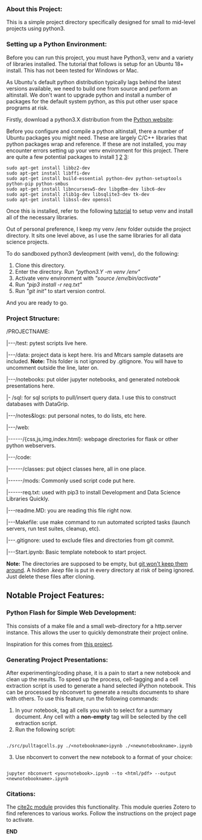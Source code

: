 ### About this Project:

This is a simple project directory specifically designed for small to mid-level projects using python3.


### Setting up a Python Environment:

Before you can run this project, you must have Python3, venv and a variety of libraries installed. The tutorial that follows is setup for an Ubuntu 18+ install. This has not been tested for Windows or Mac.

As Ubuntu's default python distribution typically lags behind the latest versions available, we need to build one from source and perform an altinstall. We don't want to upgrade python and install a number of packages for the default system python, as this put other user space programs at risk.

Firstly, download a python3.X distribution from the [Python website][pythonSite]:

Before you configure and compile a python altinstall, there a number of Ubuntu packages you might need. These are largely C/C++ libraries that
python packages wrap and reference. If these are not installed, you may encounter errors setting up your venv environment for this project. There are quite
a few potential packages to install [1][pack1] [2][pack2] [3][pack3]:

```
sudo apt-get install libbz2-dev
sudo apt-get install libffi-dev
sudo apt-get install build-essential python-dev python-setuptools python-pip python-smbus
sudo apt-get install libncursesw5-dev libgdbm-dev libc6-dev
sudo apt-get install zlib1g-dev libsqlite3-dev tk-dev
sudo apt-get install libssl-dev openssl
```

Once this is installed, refer to the following [tutorial][link2] to setup venv and install all of the necessary libraries.

Out of personal preference, I keep my venv /env folder outside the project directory. It sits one level above, as I use the same
libraries for all data science projects. 

To do sandboxed python3 devleopment (with venv), do the following:

1. Clone this directory.
2. Enter the directory. Run _"python3.Y -m venv /env"_
3. Activate venv environment with _"source /env/bin/activate"_
4. Run _"pip3 install -r req.txt"_
5. Run _"git init"_ to start version control.

And you are ready to go. 

### Project Structure:

/PROJECTNAME:

|---/test: pytest scripts live here.

|---/data: project data is kept here. Iris and Mtcars sample datasets are included. **Note:** This folder is not ignored by .gitignore. You will have to uncomment outside the line, later on.

|---/notebooks: put older jupyter notebooks, and generated notebook presentations here.

|- /sql: for sql scripts to pull/insert query data. I use this to construct databases with DataGrip.

|---/notes&logs: put personal notes, to do lists, etc here.

|---/web:

|------/{css,js,img,index.html}: webpage directories for flask or other python webservers.

|---/code:

|------/classes: put object classes here, all in one place.

|------/mods: Commonly used script code put here. 

|------req.txt: used with pip3 to install Development and Data Science Libraries Quickly.

|---readme.MD: you are reading this file right now.  

|---Makefile: use make command to run automated scripted tasks (launch servers, run test suites, cleanup, etc).

|---.gitignore: used to exclude files and directories from git commit.

|---Start.ipynb: Basic template notebook to start project.

**Note:** The directories are supposed to be empty, but [git won't keep them around][link1]. A hidden _.keep_ file
is put in every directory at risk of being ignored. Just delete these files after cloning. 


## Notable Project Features:

### Python Flash for Simple Web Development:

This consists of a make file and a small web-directory for a http.server instance.
This allows the user to quickly demonstrate their project online. 

Inspiration for this comes from [this project][link3].

### Generating Project Presentations:

After experimenting/coding phase, it is a pain to start a new notebook and clean up the results. To speed up the process, cell-tagging and a cell extraction script is used to generate a hand selected iPython notebook. This can be processed by nbconvert to generate a results documents to share with others. To use this feature, run the following commands:

1. In your notebook, tag all cells you wish to select for a summary document. Any cell with a **non-empty** tag will be selected by the cell extraction script.
2. Run the following script: 

```

./src/pulltagcells.py ./<notebookname>ipynb ./<newnotebookname>.ipynb

```

3. Use nbconvert to convert the new notebook to a format of your choice:

```

jupyter nbconvert <yournotebook>.ipynb --to <html/pdf> --output <newnotebookname>.ipynb

```

### Citations:

The [cite2c module][citelink] provides this functionality. This module queries Zotero to find references to various works. Follow the instructions
on the project page to activate.


**END**


[pythonSite]: https://www.python.org/downloads/
[citelink]: https://github.com/takluyver/cite2c
[pack1]: https://stackoverflow.com/questions/12806122/missing-python-bz2-module
[pack2]: https://stackoverflow.com/questions/27022373/python3-importerror-no-module-named-ctypes-when-using-value-from-module-mul
[pack3]: https://stackoverflow.com/questions/57743230/userwarning-could-not-import-the-lzma-module-your-installed-python-is-incomple
[link1]: https://stackoverflow.com/questions/115983/how-can-i-add-an-empty-directory-to-a-git-repository
[link2]: http://www.cumulativeparadigms.org/wordpress/index.php/2019/03/13/building-a-simple-python-environment-for-data-science-and-development/
[link3]: https://github.com/tdhopper/pythonplot.com
